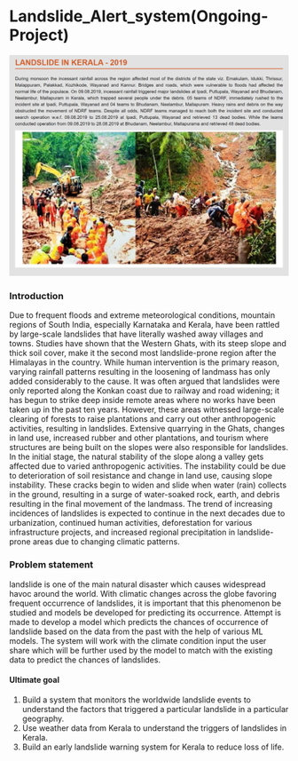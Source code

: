 # Landslide_Alert_system(Ongoing-Project)

![](images/landslides.png)

### Introduction
Due to frequent floods and extreme meteorological conditions, mountain regions of South India, especially Karnataka and Kerala, have been rattled by large-scale landslides that have literally washed away villages and towns. Studies have shown that the Western Ghats, with its steep slope and thick soil cover, make it the second most landslide-prone region after the Himalayas in the country. While human intervention is the primary reason, varying rainfall patterns resulting in the loosening of landmass has only added considerably to the cause. It was often argued that landslides were only reported along the Konkan coast due to railway and road widening; it has begun to strike deep inside remote areas where no works have been taken up in the past ten years. However, these areas witnessed large-scale clearing of forests to raise plantations and carry out other anthropogenic activities, resulting in landslides. Extensive quarrying in the Ghats, changes in land use, increased rubber and other plantations, and tourism where structures are being built on the slopes were also responsible for landslides. In the initial stage, the natural stability of the slope along a valley gets affected due to varied anthropogenic activities. The instability could be due to deterioration of soil resistance and change in land use, causing slope instability. These cracks begin to widen and slide when water (rain) collects in the ground, resulting in a surge of water-soaked rock, earth, and debris resulting in the final movement of the landmass. The trend of increasing incidences of landslides is expected to continue in the next decades due to urbanization, continued human activities, deforestation for various infrastructure projects, and increased regional precipitation in landslide-prone areas due to changing climatic patterns.




### Problem statement
landslide is one of the main natural disaster which causes widespread havoc around the world. With climatic changes across the globe favoring frequent occurrence of landslides, it is important that this phenomenon be studied and models be developed for predicting its occurrence.
Attempt is made to develop a model which predicts the chances of occurrence of landslide based on the data from the past with the help of various ML models. The system will work with the climate condition input the user share which will be further used by the model to match with the existing data to predict the chances of landslides.



#### Ultimate goal
1. Build a system that monitors the worldwide landslide events to understand the factors that triggered a particular landslide in a particular geography.
2. Use weather data from Kerala to understand the triggers of landslides in Kerala.
3. Build an early landslide warning system for Kerala to reduce loss of life.

